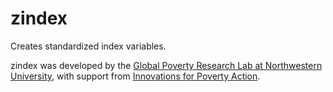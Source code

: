 # zindex
Creates standardized index variables.

zindex was developed by the [Global Poverty Research Lab at Northwestern University](https://poverty-research.buffett.northwestern.edu/), with support from [Innovations for Poverty Action](https://www.poverty-action.org/). 

